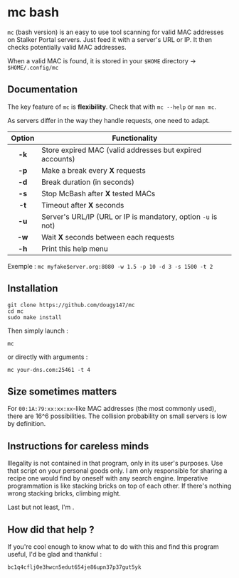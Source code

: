 # mc bash

`mc` (bash version) is an easy to use tool scanning for valid MAC addresses on Stalker Portal servers.
Just feed it with a server's URL or IP. It then checks potentially valid MAC addresses.

When a valid MAC is found, it is stored in your `$HOME` directory -> `$HOME/.config/mc`


## Documentation

The key feature of `mc` is **flexibility**. Check that with `mc --help` or `man mc`.

As servers differ in the way they handle requests, one need to adapt.

| Option | Functionality                                                |
|:------:|--------------------------------------------------------------|
| **-k** | Store expired MAC (valid addresses but expired accounts)     |
| **-p** | Make a break every **X** requests                            |
| **-d** | Break duration (in seconds)                                  |
| **-s** | Stop McBash after **X** tested MACs                          |
| **-t** | Timeout after **X** seconds                                  |
| **-u** | Server's URL/IP (URL or IP is mandatory, option `-u` is not) |
| **-w** | Wait **X** seconds between each requests                     |
| **-h** | Print this help menu                                         |

Exemple : `mc myfake$erver.org:8080 -w 1.5 -p 10 -d 3 -s 1500 -t 2`

## Installation

```
git clone https://github.com/dougy147/mc
cd mc
sudo make install
```
Then simply launch :
```
mc
```
or directly with arguments :
```
mc your-dns.com:25461 -t 4
```

## Size sometimes matters

For `00:1A:79:xx:xx:xx`-like MAC addresses (the most commonly used), there are 16^6 possibilities. The collision probability on small servers is low by definition.

## Instructions for careless minds

Illegality is not contained in that program, only in its user's purposes.
Use that script on your personal goods only.
I am only responsible for sharing a recipe one would find by oneself with any search engine.
Imperative programmation is like stacking bricks on top of each other.
If there's nothing wrong stacking bricks, climbing might.

Last but not least, I'm .

## How did that help ?

If you're cool enough to know what to do with this and find this program useful, I'd be glad and thankful :

`bc1q4cflj0e3hwcn5edut654je86upn37p37gut5yk`
